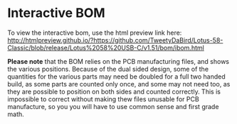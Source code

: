 # Interactive BOM
To view the interactive bom, use the html preview link here: http://htmlpreview.github.io/?https://github.com/TweetyDaBird/Lotus-58-Classic/blob/release/Lotus%2058%20USB-C/v1.51/bom/ibom.html

**Please note** that the BOM relies on the PCB manufacturing files, and shows the various positions. Because of the dual sided design, some of the quantities for the various parts may need be doubled for a full two handed build, as some parts are counted only once, and some may not need too, as they are possible to position on both sides and counted correctly. This is impossible to correct without making thew files unusable for PCB manufacture, so you you will have to use common sense and first grade math.
